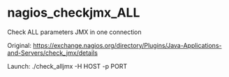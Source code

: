 # nagios_checkjmx_ALL
Check ALL parameters JMX in one connection

Original: https://exchange.nagios.org/directory/Plugins/Java-Applications-and-Servers/check_jmx/details

Launch: 
./check_alljmx -H HOST -p PORT

